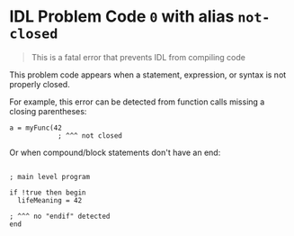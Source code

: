 # IDL Problem Code `0` with alias `not-closed`

> This is a fatal error that prevents IDL from compiling code

This problem code appears when a statement, expression, or syntax is not properly closed.

For example, this error can be detected from function calls missing a closing parentheses:

```idl
a = myFunc(42
            ; ^^^ not closed
```

Or when compound/block statements don't have an end:

```idl

; main level program

if !true then begin
  lifeMeaning = 42

; ^^^ no "endif" detected
end
```
